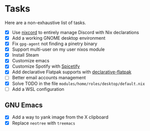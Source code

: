 # Tasks

Here are a non-exhaustive list of tasks.

- [x] Use [nixcord](https://github.com/KaylorBen/nixcord) to entirely manage Discord with Nix declarations
- [x] Add a working GNOME desktop environment
- [x] Fix `gpg-agent` not finding a pinetry binary
- [x] Support multi-user on my user nixos module
- [x] Install Steam
- [x] Customize emacs
- [x] Customize Spotify with [Spicetify](https://github.com/Gerg-L/spicetify-nix)
- [x] Add declarative Flatpak supports with [declarative-flatpak](https://github.com/GermanBread/declarative-flatpak)
- [ ] Better email accounts management
- [x] Solve TODO in the file `modules/home/roles/desktop/default.nix`
- [ ] Add a WSL configuration

## GNU Emacs

- [x] Add a way to yank image from the X clipboard
- [x] Replace `neotree` with `treemacs`
